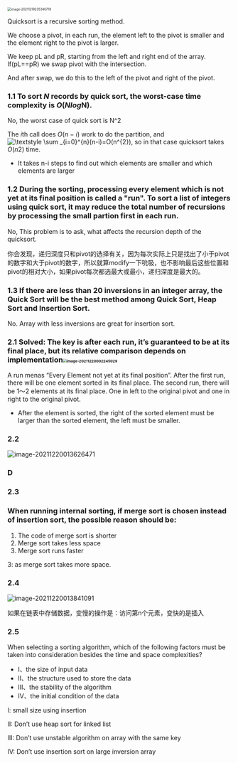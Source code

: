 <img src="/Users/naoyuki/Library/Application%20Support/typora-user-images/image-20211219235340718.png" alt="image-20211219235340718" style="zoom:50%;" />

Quicksort is a recursive sorting method.

We choose a pivot, in each run, the element left to the pivot is smaller and the element right to the pivot is larger.

We keep pL and pR, starting from the left and right end of the array. If(pL==pR) we swap pivot with the intersection.

And after swap, we do this to the left of the pivot and right of the pivot. 

### 1.1 To sort *N* records by quick sort, the worst-case time complexity is *O*(*Nl**o**g*N).

No, the worst case of quick sort is N^2

The *i*th call does *O*(*n* − *i*) work to do the partition, and![\textstyle \sum _{i=0}^{n}(n-i)=O(n^{2})](https://wikimedia.org/api/rest_v1/media/math/render/svg/8829d4203c5b6319b5752064f10812e9aa8e3b20), so in that case quicksort takes *O*(*n*2) time. 

* It takes n-i steps to find out which elements are smaller and which elements are larger



### 1.2 During the sorting, processing every element which is not yet at its final position is called a "run". To sort a list of integers using quick sort, it may reduce the total number of recursions by processing the small partion first in each run.

No, This problem is to ask, what affects the recursion depth of the quicksort.

你会发现，递归深度只和pivot的选择有关，因为每次实际上只是找出了小于pivot的数字和大于pivot的数字，所以就算modify一下吮吸，也不影响最后这些位置和pivot的相对大小，如果pivot每次都选最大或最小，递归深度是最大的。



### 1.3 If there are less than 20 inversions in an integer array, the Quick Sort will be the best method among Quick Sort, Heap Sort and Insertion Sort.

No. Array with less inversions are great for insertion sort.



### 2.1 Solved: The key is after each run, it’s guaranteed to be at its final place, but its relative comparison depends on implementation<img src="/Users/naoyuki/Library/Application%20Support/typora-user-images/image-20211220002245029.png" alt="image-20211220002245029" style="zoom:50%;" />

A run menas “Every Element not yet at its final position”. After the first run, there will be one element sorted in its final place. The second run, there will be 1～2 elements at its final place. One in left to the original pivot and one in right to the original pivot.

* After the element is sorted, the right of the sorted element must be larger than the sorted element, the left must be smaller.

### 2.2

![image-20211220013626471](https://s2.loli.net/2021/12/20/BnSpGJQ4m93Z65u.png)

### D

### 2.3

### When running internal sorting, if merge sort is chosen instead of insertion sort, the possible reason should be:

1. The code of merge sort is shorter
2. Merge sort takes less space
3. Merge sort runs faster

3: as merge sort takes more space.

### 2.4

![image-20211220013841091](https://s2.loli.net/2021/12/20/DL19ZdHAJQw5kO2.png)

如果在链表中存储数据，变慢的操作是：访问第n个元素，变快的是插入

### 2.5

When selecting a sorting algorithm, which of the following factors must be taken into consideration besides the time and space complexities?

* I、the size of input data
* II、the structure used to store the data
* III、the stability of the algorithm
* IV、the initial condition of the data



I: small size using insertion

II: Don’t use heap sort for linked list

III: Don’t use unstable algorithm on array with the same key

IV: Don’t use insertion sort on large inversion array